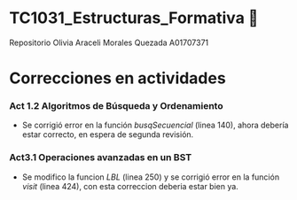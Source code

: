 # TC1031_Estructuras_Formativa 👾

Repositorio Olivia Araceli Morales Quezada A01707371

# Correcciones en actividades

### Act 1.2 Algoritmos de Búsqueda y Ordenamiento
* Se corrigió error en la función _busqSecuencial_ (linea 140), ahora debería estar correcto, en espera de segunda revisión.

 ### Act3.1 Operaciones avanzadas en un BST
* Se modifico la funcion _LBL_ (linea 250) y se corrigió error en la función _visit_ (linea 424), con esta correccion deberia estar bien ya.
